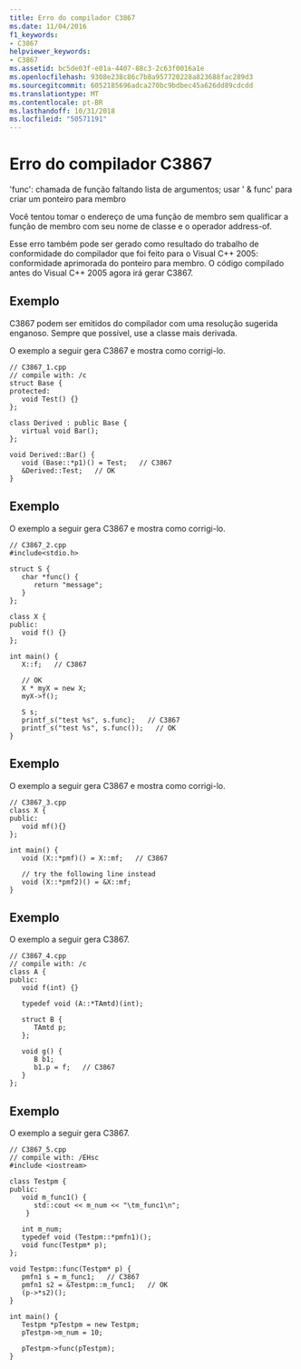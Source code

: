 ```yaml
---
title: Erro do compilador C3867
ms.date: 11/04/2016
f1_keywords:
- C3867
helpviewer_keywords:
- C3867
ms.assetid: bc5de03f-e01a-4407-88c3-2c63f0016a1e
ms.openlocfilehash: 9308e238c86c7b8a957720228a823688fac289d3
ms.sourcegitcommit: 6052185696adca270bc9bdbec45a626dd89cdcdd
ms.translationtype: MT
ms.contentlocale: pt-BR
ms.lasthandoff: 10/31/2018
ms.locfileid: "50571191"
---
```

# <a name="compiler-error-c3867"></a>Erro do compilador C3867

'func': chamada de função faltando lista de argumentos; usar ' & func' para criar um ponteiro para membro

Você tentou tomar o endereço de uma função de membro sem qualificar a função de membro com seu nome de classe e o operador address-of.

Esse erro também pode ser gerado como resultado do trabalho de conformidade do compilador que foi feito para o Visual C++ 2005: conformidade aprimorada do ponteiro para membro. O código compilado antes do Visual C++ 2005 agora irá gerar C3867.

## <a name="example"></a>Exemplo

C3867 podem ser emitidos do compilador com uma resolução sugerida enganoso. Sempre que possível, use a classe mais derivada.

O exemplo a seguir gera C3867 e mostra como corrigi-lo.

```
// C3867_1.cpp
// compile with: /c
struct Base {
protected:
   void Test() {}
};

class Derived : public Base {
   virtual void Bar();
};

void Derived::Bar() {
   void (Base::*p1)() = Test;   // C3867
   &Derived::Test;   // OK
}
```

## <a name="example"></a>Exemplo

O exemplo a seguir gera C3867 e mostra como corrigi-lo.

```
// C3867_2.cpp
#include<stdio.h>

struct S {
   char *func() {
      return "message";
   }
};

class X {
public:
   void f() {}
};

int main() {
   X::f;   // C3867

   // OK
   X * myX = new X;
   myX->f();

   S s;
   printf_s("test %s", s.func);   // C3867
   printf_s("test %s", s.func());   // OK
}
```

## <a name="example"></a>Exemplo

O exemplo a seguir gera C3867 e mostra como corrigi-lo.

```
// C3867_3.cpp
class X {
public:
   void mf(){}
};

int main() {
   void (X::*pmf)() = X::mf;   // C3867

   // try the following line instead
   void (X::*pmf2)() = &X::mf;
}
```

## <a name="example"></a>Exemplo

O exemplo a seguir gera C3867.

```
// C3867_4.cpp
// compile with: /c
class A {
public:
   void f(int) {}

   typedef void (A::*TAmtd)(int);

   struct B {
      TAmtd p;
   };

   void g() {
      B b1;
      b1.p = f;   // C3867
   }
};
```

## <a name="example"></a>Exemplo

O exemplo a seguir gera C3867.

```
// C3867_5.cpp
// compile with: /EHsc
#include <iostream>

class Testpm {
public:
   void m_func1() {
      std::cout << m_num << "\tm_func1\n";
    }

   int m_num;
   typedef void (Testpm::*pmfn1)();
   void func(Testpm* p);
};

void Testpm::func(Testpm* p) {
   pmfn1 s = m_func1;   // C3867
   pmfn1 s2 = &Testpm::m_func1;   // OK
   (p->*s2)();
}

int main() {
   Testpm *pTestpm = new Testpm;
   pTestpm->m_num = 10;

   pTestpm->func(pTestpm);
}
```